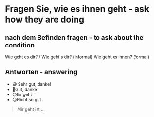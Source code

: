 # Fragen Sie, wie es ihnen geht - ask how they are doing
## nach dem Befinden fragen - to ask about the condition

Wie geht es dir? / Wie geht's dir? (informal)
Wie geht es ihnen? (formal)

## Antworten - answering
- 😃 Sehr gut, danke!
- 🙂Gut, danke
- 😐Es geht
- ☹️Nicht so gut

> Mir geht ist ...

